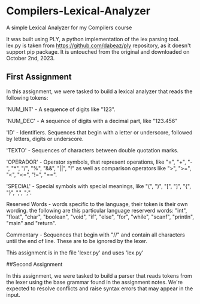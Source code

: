 # Compilers-Lexical-Analyzer
A simple Lexical Analyzer for my Compilers course

It was built using PLY, a python implementation of the lex parsing tool.
lex.py is taken from https://github.com/dabeaz/ply repository, as it doesn't support pip package. It is untouched from the original and downloaded on October 2nd, 2023.

## First Assignment

In this assignment, we were tasked to build a lexical analyzer that reads the following tokens:

'NUM_INT' - A sequence of digits like "123".

'NUM_DEC' - A sequence of digits with a decimal part, like "123.456"

'ID' - Identifiers. Sequences that begin with a letter or underscore, followed by letters, digits or underscore. 

'TEXTO' - Sequences of characters between double quotation marks.

'OPERADOR' - Operator symbols, that represent operations, like "=", "+", "-", "*", "/", "%", "&&", "||", "!" as well as comparison operators like ">", ">=", "<", "<=", "!=", "==".

'SPECIAL' - Special symbols with special meanings, like "(", ")", "[", "]", "{", "}", ",", ";".

Reserved Words - words specific to the language, their token is their own wording. the following are this particular language reserverd words: "int", "float", "char", "boolean", "void", "if", "else", "for", "while", "scanf", "println", "main" and "return".

Commentary - Sequences that begin with "//" and contain all characters until the end of line. These are to be ignored by the lexer.

This assignment is in the file 'lexer.py' and uses 'lex.py'

##Second Assignment

In this assignment, we were tasked to build a parser that reads tokens from the lexer using the base grammar found in the assignment notes. We're expected to resolve conflicts and raise syntax errors that may appear in the input.
